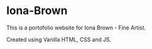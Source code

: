 # Iona-Brown
This is a portofolio website for Iona Brown - Fine Artist.

Created using Vanilla HTML, CSS and JS.
